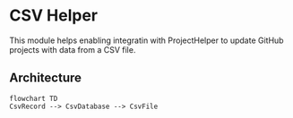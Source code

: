 # CSV Helper

This module helps enabling integratin with ProjectHelper to update GitHub projects with data from a CSV file.

## Architecture

```mermaid
flowchart TD
CsvRecord --> CsvDatabase --> CsvFile

```
